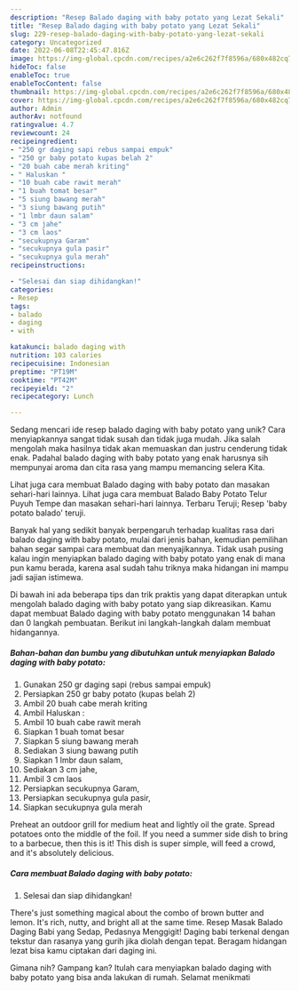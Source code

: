```yaml
---
description: "Resep Balado daging with baby potato yang Lezat Sekali"
title: "Resep Balado daging with baby potato yang Lezat Sekali"
slug: 229-resep-balado-daging-with-baby-potato-yang-lezat-sekali
category: Uncategorized
date: 2022-06-08T22:45:47.816Z
image: https://img-global.cpcdn.com/recipes/a2e6c262f7f8596a/680x482cq70/balado-daging-with-baby-potato-foto-resep-utama.jpg
hideToc: false
enableToc: true
enableTocContent: false
thumbnail: https://img-global.cpcdn.com/recipes/a2e6c262f7f8596a/680x482cq70/balado-daging-with-baby-potato-foto-resep-utama.jpg
cover: https://img-global.cpcdn.com/recipes/a2e6c262f7f8596a/680x482cq70/balado-daging-with-baby-potato-foto-resep-utama.jpg
author: Admin
authorAv: notfound
ratingvalue: 4.7
reviewcount: 24
recipeingredient:
- "250 gr daging sapi rebus sampai empuk"
- "250 gr baby potato kupas belah 2"
- "20 buah cabe merah kriting"
- " Haluskan "
- "10 buah cabe rawit merah"
- "1 buah tomat besar"
- "5 siung bawang merah"
- "3 siung bawang putih"
- "1 lmbr daun salam"
- "3 cm jahe"
- "3 cm laos"
- "secukupnya Garam"
- "secukupnya gula pasir"
- "secukupnya gula merah"
recipeinstructions:

- "Selesai dan siap dihidangkan!"
categories:
- Resep
tags:
- balado
- daging
- with

katakunci: balado daging with 
nutrition: 103 calories
recipecuisine: Indonesian
preptime: "PT19M"
cooktime: "PT42M"
recipeyield: "2"
recipecategory: Lunch

---
```





Sedang mencari ide resep balado daging with baby potato yang unik? Cara menyiapkannya sangat tidak susah dan tidak juga mudah. Jika salah mengolah maka hasilnya tidak akan memuaskan dan justru cenderung tidak enak. Padahal balado daging with baby potato yang enak harusnya sih mempunyai aroma dan cita rasa yang mampu memancing selera Kita.





Lihat juga cara membuat Balado daging with baby potato dan masakan sehari-hari lainnya. Lihat juga cara membuat Balado Baby Potato Telur Puyuh Tempe dan masakan sehari-hari lainnya. Terbaru Teruji; Resep &#39;baby potato balado&#39; teruji.

Banyak hal yang sedikit banyak berpengaruh terhadap kualitas rasa dari balado daging with baby potato, mulai dari jenis bahan, kemudian pemilihan bahan segar sampai cara membuat dan menyajikannya. Tidak usah pusing kalau ingin menyiapkan balado daging with baby potato yang enak di mana pun kamu berada, karena asal sudah tahu triknya maka hidangan ini mampu jadi sajian istimewa.






Di bawah ini ada beberapa tips dan trik praktis yang dapat diterapkan untuk mengolah balado daging with baby potato yang siap dikreasikan. Kamu dapat membuat Balado daging with baby potato menggunakan 14 bahan dan 0 langkah pembuatan. Berikut ini langkah-langkah dalam membuat hidangannya.

<!--inarticleads1-->

##### Bahan-bahan dan bumbu yang dibutuhkan untuk menyiapkan Balado daging with baby potato:

1. Gunakan 250 gr daging sapi (rebus sampai empuk)
1. Persiapkan 250 gr baby potato (kupas belah 2)
1. Ambil 20 buah cabe merah kriting
1. Ambil  Haluskan :
1. Ambil 10 buah cabe rawit merah
1. Siapkan 1 buah tomat besar
1. Siapkan 5 siung bawang merah
1. Sediakan 3 siung bawang putih
1. Siapkan 1 lmbr daun salam,
1. Sediakan 3 cm jahe,
1. Ambil 3 cm laos
1. Persiapkan secukupnya Garam,
1. Persiapkan secukupnya gula pasir,
1. Siapkan secukupnya gula merah


Preheat an outdoor grill for medium heat and lightly oil the grate. Spread potatoes onto the middle of the foil. If you need a summer side dish to bring to a barbecue, then this is it! This dish is super simple, will feed a crowd, and it&#39;s absolutely delicious. 

<!--inarticleads2-->

##### Cara membuat Balado daging with baby potato:


1. Selesai dan siap dihidangkan!

There&#39;s just something magical about the combo of brown butter and lemon. It&#39;s rich, nutty, and bright all at the same time. Resep Masak Balado Daging Babi yang Sedap, Pedasnya Menggigit! Daging babi terkenal dengan tekstur dan rasanya yang gurih jika diolah dengan tepat. Beragam hidangan lezat bisa kamu ciptakan dari daging ini. 

Gimana nih? Gampang kan? Itulah cara menyiapkan balado daging with baby potato yang bisa anda lakukan di rumah. Selamat menikmati
